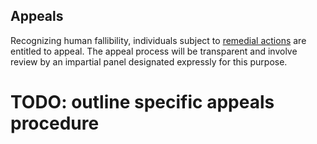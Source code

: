 ## Appeals

Recognizing human fallibility, individuals subject to [remedial actions](./remediation.md) are entitled to appeal. The appeal process will be transparent and involve review by an impartial panel designated expressly for this purpose.

# TODO: outline specific appeals procedure
